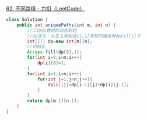 [62. 不同路径 - 力扣（LeetCode）](https://leetcode.cn/problems/unique-paths/description/)
```java
class Solution {
    public int uniquePaths(int m, int n) {
        //二位dp数组的动态规划
        //dp含义：从左上角到达[i,j]未知的路径有dp[i][j]个
        int[][] dp=new int[m][n];
        //初始化
        Arrays.fill(dp[0],1);
        for(int i=0;i<m;i++){
            dp[i][0]=1;
        }
        for(int i=1;i<m;i++){
            for(int j=1;j<n;j++){
                dp[i][j]=dp[i-1][j]+dp[i][j-1];
            }
        }
        return dp[m-1][n-1];
    }
}
```

